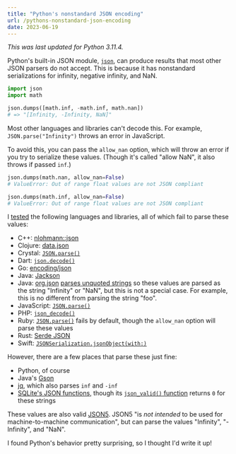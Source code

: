 ```yaml
---
title: "Python's nonstandard JSON encoding"
url: /pythons-nonstandard-json-encoding
date: 2023-06-19
---
```


_This was last updated for Python 3.11.4._

Python's built-in JSON module, [`json`](https://docs.python.org/3/library/json.html), can produce results that most other JSON parsers do not accept. This is because it has nonstandard serializations for infinity, negative infinity, and NaN.

```python
import json
import math

json.dumps([math.inf, -math.inf, math.nan])
# => "[Infinity, -Infinity, NaN]"
```

Most other languages and libraries can't decode this. For example, `JSON.parse("Infinity")` throws an error in JavaScript.

To avoid this, you can pass the `allow_nan` option, which will throw an error if you try to serialize these values. (Though it's called "allow NaN", it also throws if passed `inf`.)

```python
json.dumps(math.nan, allow_nan=False)
# ValueError: Out of range float values are not JSON compliant

json.dumps(math.inf, allow_nan=False)
# ValueError: Out of range float values are not JSON compliant
```

I [tested](https://git.sr.ht/~evanhahn/python-nonstandard-json-tests) the following languages and libraries, all of which fail to parse these values:

- C++: [nlohmann::json](https://github.com/nlohmann/json)
- Clojure: [data.json](https://github.com/clojure/data.json)
- Crystal: [`JSON.parse()`](https://crystal-lang.org/api/1.8.2/JSON.html#parse%28input%3AString%7CIO%29%3AAny-class-method)
- Dart: [`json.decode()`](https://api.dart.dev/stable/3.0.5/dart-convert/JsonCodec/decode.html)
- Go: [encoding/json](https://pkg.go.dev/encoding/json)
- Java: [Jackson](https://github.com/FasterXML/jackson)
- Java: [org.json](https://mvnrepository.com/artifact/org.json/json) [parses unquoted strings](https://github.com/stleary/JSON-java/blob/a963115ac2527dee688f54f7c1150d6f25b887c1/docs/NOTES.md) so these values are parsed as the string "Infinity" or "NaN", but this is not a special case. For example, this is no different from parsing the string "foo".
- JavaScript: [`JSON.parse()`](https://developer.mozilla.org/en-US/docs/Web/JavaScript/Reference/Global_Objects/JSON/parse)
- PHP: [`json_decode()`](https://www.php.net/manual/en/function.json-decode.php)
- Ruby: [`JSON.parse()`](https://docs.ruby-lang.org/en/3.2/JSON.html#method-i-parse) fails by default, though the `allow_nan` option will parse these values
- Rust: [Serde JSON](https://github.com/serde-rs/json)
- Swift: [`JSONSerialization.jsonObject(with:)`](https://developer.apple.com/documentation/foundation/jsonserialization/1415493-jsonobject)

However, there are a few places that parse these just fine:

- Python, of course
- Java's [Gson](https://github.com/google/gson)
- [jq](https://jqlang.github.io/jq/), which also parses `inf` and `-inf`
- [SQLite's JSON functions](https://www.sqlite.org/json1.html), though its [`json_valid()` function](https://www.sqlite.org/json1.html#jvalid) returns `0` for these strings

These values are also valid [JSON5](https://json5.org/). JSON5 "is _not intended_ to be used for machine-to-machine communication", but can parse the values "Infinity", "-Infinity", and "NaN".

I found Python's behavior pretty surprising, so I thought I'd write it up!
